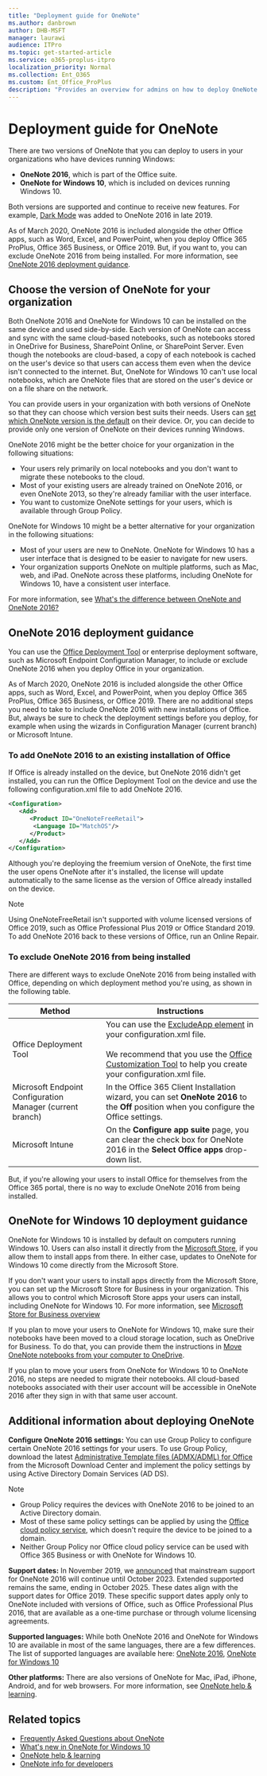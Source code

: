 ```yaml
---
title: "Deployment guide for OneNote"
ms.author: danbrown
author: DHB-MSFT
manager: laurawi
audience: ITPro
ms.topic: get-started-article
ms.service: o365-proplus-itpro
localization_priority: Normal
ms.collection: Ent_O365
ms.custom: Ent_Office_ProPlus
description: "Provides an overview for admins on how to deploy OneNote 2016 or OneNote for Windows 10 to users in their organization"
---
```


# Deployment guide for OneNote

There are two versions of OneNote that you can deploy to users in your organizations who have devices running Windows:
- **OneNote 2016**, which is part of the Office suite.
- **OneNote for Windows 10**, which is included on devices running Windows 10.

Both versions are supported and continue to receive new features. For example, [Dark Mode](https://support.office.com/article/bb81fb88-968d-4c1a-818d-eec590deadef) was added to OneNote 2016 in late 2019.

As of March 2020, OneNote 2016 is included alongside the other Office apps, such as Word, Excel, and PowerPoint, when you deploy Office 365 ProPlus, Office 365 Business, or Office 2019. But, if you want to, you can exclude OneNote 2016 from being installed. For more information, see [OneNote 2016 deployment guidance](#onenote-2016-deployment-guidance).

## Choose the version of OneNote for your organization

Both OneNote 2016 and OneNote for Windows 10 can be installed on the same device and used side-by-side. Each version of OneNote can access and sync with the same cloud-based notebooks, such as notebooks stored in OneDrive for Business, SharePoint Online, or SharePoint Server. Even though the notebooks are cloud-based, a copy of each notebook is cached on the user's device so that users can access them even when the device isn't connected to the internet. But, OneNote for Windows 10 can't use local notebooks, which are OneNote files that are stored on the user's device or on a file share on the network.

You can provide users in your organization with both versions of OneNote so that they can choose which version best suits their needs. Users can [set which OneNote version is the default](https://support.office.com/article/f261140c-5ce8-4cf4-ad0b-c9e1cb953831) on their device. Or, you can decide to provide only one version of OneNote on their devices running Windows.

OneNote 2016 might be the better choice for your organization in the following situations:
- Your users rely primarily on local notebooks and you don't want to migrate these notebooks to the cloud.
- Most of your existing users are already trained on OneNote 2016, or even OneNote 2013, so they're already familiar with the user interface.
- You want to customize OneNote settings for your users, which is available through Group Policy.

OneNote for Windows 10 might be a better alternative for your organization in the following situations:
- Most of your users are new to OneNote. OneNote for Windows 10 has a user interface that is designed to be easier to navigate for new users.
- Your organization supports OneNote on multiple platforms, such as Mac, web, and iPad. OneNote across these platforms, including OneNote for Windows 10, have a consistent user interface.

For more information, see [What's the difference between OneNote and OneNote 2016?](https://support.office.com/article/a624e692-b78b-4c09-b07f-46181958118f)

## OneNote 2016 deployment guidance

You can use the [Office Deployment Tool](overview-of-the-office-2016-deployment-tool.md) or enterprise deployment software, such as Microsoft Endpoint Configuration Manager, to include or exclude OneNote 2016 when you deploy Office in your organization.

As of March 2020, OneNote 2016 is included alongside the other Office apps, such as Word, Excel, and PowerPoint, when you deploy Office 365 ProPlus, Office 365 Business, or Office 2019. There are no additional steps you need to take to include OneNote 2016 with new installations of Office. But, always be sure to check the deployment settings before you deploy, for example when using the wizards in Configuration Manager (current branch) or Microsoft Intune.

### To add OneNote 2016 to an existing installation of Office

If Office is already installed on the device, but OneNote 2016 didn't get installed, you can run the Office Deployment Tool on the device and use the following configuration.xml file to add OneNote 2016.

```xml
<Configuration>
   <Add>
      <Product ID="OneNoteFreeRetail">
       <Language ID="MatchOS"/>
      </Product>
   </Add>
</Configuration>
```

Although you're deploying the freemium version of OneNote, the first time the user opens OneNote after it's installed, the license will update automatically to the same license as the version of Office already installed on the device.

> [!NOTE]
> Using OneNoteFreeRetail isn't supported with volume licensed versions of Office 2019, such as Office Professional Plus 2019 or Office Standard 2019. To add OneNote 2016 back to these versions of Office, run an Online Repair.

### To exclude OneNote 2016 from being installed

There are different ways to exclude OneNote 2016 from being installed with Office, depending on which deployment method you're using, as shown in the following table.


|Method  |Instructions  |
|---------|---------|
|Office Deployment Tool | You can use the [ExcludeApp element](configuration-options-for-the-office-2016-deployment-tool.md#excludeapp-element) in your configuration.xml file. <br/><br/> We recommend that you use the [Office Customization Tool](overview-of-the-office-customization-tool-for-click-to-run.md) to help you create your configuration.xml file.|
|Microsoft Endpoint Configuration Manager (current branch)| In the Office 365 Client Installation wizard, you can set **OneNote 2016** to the **Off** position when you configure the Office settings.|
|Microsoft Intune | On the **Configure app suite** page, you can clear the check box for OneNote 2016 in the **Select Office apps** drop-down list.|

But, if you're allowing your users to install Office for themselves from the Office 365 portal, there is no way to exclude OneNote 2016 from being installed.

## OneNote for Windows 10 deployment guidance

OneNote for Windows 10 is installed by default on computers running Windows 10. Users can also install it directly from the [Microsoft Store](https://www.microsoft.com/p/onenote/9wzdncrfhvjl?activetab=pivot%3aoverviewtab), if you allow them to install apps from there. In either case, updates to OneNote for Windows 10 come directly from the Microsoft Store.

If you don't want your users to install apps directly from the Microsoft Store, you can set up the Microsoft Store for Business in your organization. This allows you to control which Microsoft Store apps your users can install, including OneNote for Windows 10. For more information, see [Microsoft Store for Business overview](https://docs.microsoft.com/microsoft-store/microsoft-store-for-business-overview)

If you plan to move your users to OneNote for Windows 10, make sure their notebooks have been moved to a cloud storage location, such as OneDrive for Business. To do that, you can provide them the instructions in [Move OneNote notebooks from your computer to OneDrive](https://support.office.com/article/b43692ae-ce27-4ab9-a8ad-a2aed225e6a5).

If you plan to move your users from OneNote for Windows 10 to OneNote 2016, no steps are needed to migrate their notebooks. All cloud-based notebooks associated with their user account will be accessible in OneNote 2016 after they sign in with that same user account.

## Additional information about deploying OneNote

**Configure OneNote 2016 settings:** You can use Group Policy to configure certain OneNote 2016 settings for your users. To use Group Policy, download the latest [Administrative Template files (ADMX/ADML) for Office](https://www.microsoft.com/download/details.aspx?id=49030) from the Microsoft Download Center and implement the policy settings by using Active Directory Domain Services (AD DS).

> [!NOTE]
> - Group Policy requires the devices with OneNote 2016 to be joined to an Active Directory domain. 
> - Most of these same policy settings can be applied by using the [Office cloud policy service](overview-office-cloud-policy-service.md), which doesn't require the device to be joined to a domain.
> - Neither Group Policy nor Office cloud policy service can be used with Office 365 Business or with OneNote for Windows 10.

**Support dates:** In November 2019, we [announced](https://techcommunity.microsoft.com/t5/Office-365-Blog/Your-OneNote/ba-p/954922) that mainstream support for OneNote 2016 will continue until October 2023. Extended supported remains the same, ending in October 2025. These dates align with the support dates for Office 2019. These specific support dates apply only to OneNote included with versions of Office, such as Office Professional Plus 2016, that are available as a one-time purchase or through volume licensing agreements.

**Supported languages:** While both OneNote 2016 and OneNote for Windows 10 are available in most of the same languages, there are a few differences. The list of supported languages are available here: [OneNote 2016](https://support.office.com/article/26d30382-9fba-45dd-bf55-02ab03e2a7ec#ID0EAABAAA=Windows_Desktop), [OneNote for Windows 10](https://support.office.com/article/26d30382-9fba-45dd-bf55-02ab03e2a7ec#ID0EAABAAA=Windows_Phone&ID0EAACAAA=Windows_Phone)

**Other platforms:** There are also versions of OneNote for Mac, iPad, iPhone, Android, and for web browsers. For more information, see [OneNote help & learning](https://support.office.com/OneNote).

## Related topics

- [Frequently Asked Questions about OneNote](https://support.office.com/article/6582c7ae-2ec6-408d-8b7a-3ed71a3c2103)
- [What's new in OneNote for Windows 10](https://support.office.com/article/1477d5de-f4fd-4943-b18a-ff17091161ea)
- [OneNote help & learning](https://support.office.com/OneNote)
- [OneNote info for developers](https://developer.microsoft.com/onenote)